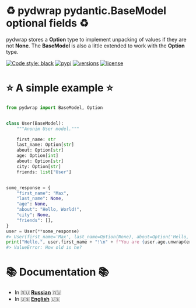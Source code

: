 # ♻️ pydwrap pydantic.BaseModel optional fields ♻️


pydwrap stores a **Option** type to implement unpacking of values if they are not **None**. The **BaseModel** is also a little extended to work with the **Option** type.


[![Code style: black](https://img.shields.io/badge/code%20style-black-000000.svg)](https://github.com/psf/black)
[![pypi](https://img.shields.io/pypi/v/pydwrap.svg)](https://pypi.python.org/pypi/pydwrap)
[![versions](https://img.shields.io/pypi/pyversions/pydwrap.svg)](https://github.com/luwqz1/pydwrap)
[![license](https://img.shields.io/github/license/luwqz1/pydwrap.svg)](https://github.com/luwqz1/pydwrap/blob/main/LICENSE)


# ⭐️ A simple example ⭐️
```python
from pydwrap import BaseModel, Option


class User(BaseModel):
    """Anonim User model."""

    first_name: str
    last_name: Option[str]
    about: Option[str]
    age: Option[int]
    about: Option[str]
    city: Option[str]
    friends: list["User"]


some_response = {
    "first_name": "Max",
    "last_name": None,
    "age": None,
    "about": "Hello, World!",
    "city": None,
    "friends": [],
}
user = User(**some_response)
#> User(first_name='Max', last_name=Option(None), about=Option('Hello, World!'), age=Option(None), city=Option(None), friends=[])
print("Hello,", user.first_name + "!\n" + f"You are {user.age.unwrap(error='How old is he?')} years old.")
#> ValueError: How old is he?
```

# 📚 Documentation 📚
* In 🇷🇺 [**Russian**](https://github.com/luwqz1/pydwrap/blob/main/docs/RU.md) 🇷🇺
* In 🇺🇸 [**English**](https://github.com/luwqz1/pydwrap/blob/main/docs/EN.md) 🇺🇸
